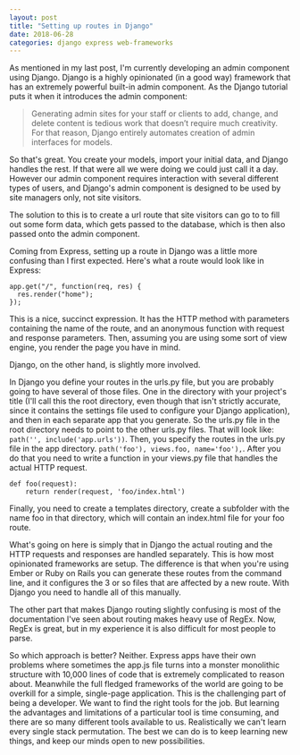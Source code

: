 ```yaml
---
layout: post
title: "Setting up routes in Django"
date: 2018-06-28
categories: django express web-frameworks
---
```


As mentioned in my last post, I'm currently developing an admin component using Django. Django is a highly opinionated (in a good way) framework that has an extremely powerful built-in admin component. As the Django tutorial puts it when it introduces the admin component:

> Generating admin sites for your staff or clients to add, change, and delete content is tedious work that doesn’t require much creativity. For that reason, Django entirely automates creation of admin interfaces for models.

So that's great. You create your models, import your initial data, and Django handles the rest. If that were all we were doing we could just call it a day. However our admin component requires interaction with several different types of users, and Django's admin component is designed to be used by site managers only, not site visitors.

The solution to this is to create a url route that site visitors can go to to fill out some form data, which gets passed to the database, which is then also passed onto the admin component.

Coming from Express, setting up a route in Django was a little more confusing than I first expected. Here's what a route would look like in Express:

```
app.get("/", function(req, res) {
  res.render("home");
});
```

This is a nice, succinct expression. It has the HTTP method with parameters containing the name of the route, and an anonymous function with request and response parameters. Then, assuming you are using some sort of view engine, you render the page you have in mind.

Django, on the other hand, is slightly more involved.

In Django you define your routes in the urls.py file, but you are probably going to have several of those files. One in the directory with your project's title (I'll call this the root directory, even though that isn't strictly accurate, since it contains the settings file used to configure your Django application), and then in each separate app that you generate. So the urls.py file in the root directory needs to point to the other urls.py files. That will look like: `path('', include('app.urls'))`. Then, you specify the routes in the urls.py file in the app directory.
`path('foo'), views.foo, name='foo'),`. After you do that you need to write a function in your views.py file that handles the actual HTTP request.

```
def foo(request):
    return render(request, 'foo/index.html')
```

Finally, you need to create a templates directory, create a subfolder with the name foo in that directory, which will contain an index.html file for your foo route.

What's going on here is simply that in Django the actual routing and the HTTP requests and responses are handled separately. This is how most opinionated frameworks are setup. The difference is that when you're using Ember or Ruby on Rails you can generate these routes from the command line, and it configures the 3 or so files that are affected by a new route. With Django you need to handle all of this manually.

The other part that makes Django routing slightly confusing is most of the documentation I've seen about routing makes heavy use of RegEx. Now, RegEx is great, but in my experience it is also difficult for most people to parse.

So which approach is better? Neither. Express apps have their own problems where sometimes the app.js file turns into a monster monolithic structure with 10,000 lines of code that is extremely complicated to reason about. Meanwhile the full fledged frameworks of the world are going to be overkill for a simple, single-page application. This is the challenging part of being a developer. We want to find the right tools for the job. But learning the advantages and limitations of a particular tool is time consuming, and there are so many different tools available to us. Realistically we can't learn every single stack permutation. The best we can do is to keep learning new things, and keep our minds open to new possibilities.
